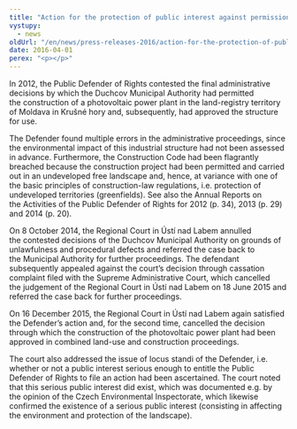 ```yaml
---
title: "Action for the protection of public interest against permission to construct a photovoltaic power plant"
vystupy:
  - news
oldUrl: "/en/news/press-releases-2016/action-for-the-protection-of-public-interest-against-permission-to-construct-a-photovoltaic-power-pl/"
date: 2016-04-01
perex: "<p></p>"
---
```


<!-- imported from the old website -->

<p>In 2012, the Public Defender of Rights contested the final administrative decisions by which the Duchcov Municipal Authority had permitted the construction of a photovoltaic power plant in the land-registry territory of Moldava in Krušné hory and, subsequently, had approved the structure for use.</p> <p>The Defender found multiple errors in the administrative proceedings, since the environmental impact of this industrial structure had not been assessed in advance. Furthermore, the Construction Code had been flagrantly breached because the construction project had been permitted and carried out in an undeveloped free landscape and, hence, at variance with one of the basic principles of construction-law regulations, i.e. protection of undeveloped territories (greenfields). See also the Annual Reports on the Activities of the Public Defender of Rights for 2012 (p. 34), 2013 (p. 29) and 2014 (p. 20).</p> <p>On 8 October 2014, the Regional Court in Ústí nad Labem annulled the contested decisions of the Duchcov Municipal Authority on grounds of unlawfulness and procedural defects and referred the case back to the Municipal Authority for further proceedings. The defendant subsequently appealed against the court’s decision through cassation complaint filed with the Supreme Administrative Court, which cancelled the judgement of the Regional Court in Ústí nad Labem on 18 June 2015 and referred the case back for further proceedings.</p> <p>On 16 December 2015, the Regional Court in Ústí nad Labem again satisfied the Defender’s action and, for the second time, cancelled the decision through which the construction of the photovoltaic power plant had been approved in combined land-use and construction proceedings.</p> <p>The court also addressed the issue of locus standi of the Defender, i.e. whether or not a public interest serious enough to entitle the Public Defender of Rights to file an action had been ascertained. The court noted that this serious public interest did exist, which was documented e.g. by the opinion of the Czech Environmental Inspectorate, which likewise confirmed the existence of a serious public interest (consisting in affecting the environment and protection of the landscape).</p>
